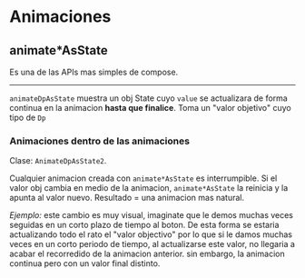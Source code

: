 # Animaciones
## animate*AsState
Es una de las APIs mas simples de compose.

----

`animateDpAsState` muestra un obj State cuyo `value` se actualizara de forma continua en la animacion
**hasta que finalice**. Toma un "valor objetivo" cuyo tipo de `Dp`

### Animaciones dentro de las animaciones
Clase: `AnimateDpAsState2`.

Cualquier animacion creada con `animate*AsState` es interrumpible. Si el valor obj cambia en medio
de la animacion, `animate*AsState` la reinicia y la apunta al valor nuevo. Resultado = una animacion
mas natural.

_Ejemplo:_ este cambio es muy visual, imaginate que le demos muchas veces seguidas en un corto 
plazo de tiempo al boton. De esta forma se estaria actualizando todo el rato el "valor objectivo" por
lo que si le damos muchas veces en un corto periodo de tiempo, al actualizarse este valor, no llegaria
a acabar el recorredido de la animacion anterior. sin embargo, la animacion continua pero con un valor
final distinto.